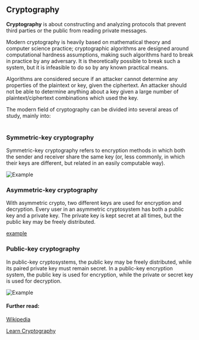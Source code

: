 ## Cryptography
__Cryptography__ is about constructing and analyzing protocols that prevent third parties or the public from reading private messages.

Modern cryptography is heavily based on mathematical theory and computer science practice; cryptographic algorithms are designed around computational hardness assumptions, making such algorithms hard to break in practice by any adversary. It is theoretically possible to break such a system, but it is infeasible to do so by any known practical means.

Algorithms are considered secure if an attacker cannot determine any properties of the plaintext or key, given the ciphertext. An attacker should not be able to determine anything about a key given a large number of plaintext/ciphertext combinations which used the key.

The modern field of cryptography can be divided into several areas of study, mainly into:
<br>
<br>
### Symmetric-key cryptography
Symmetric-key cryptography refers to encryption methods in which both the sender and receiver share the same key (or, less commonly, in which their keys are different, but related in an easily computable way).

![Example](https://upload.wikimedia.org/wikipedia/commons/2/27/Symmetric_key_encryption.svg)

### Asymmetric-key cryptography
With asymmetric crypto, two different keys are used for encryption and decryption. Every user in an asymmetric cryptosystem has both a public key and a private key. The private key is kept secret at all times, but the public key may be freely distributed.

[example](https://cheapsslsecurity.com/blog/wp-content/uploads/2018/01/asymmetric-encryption.png)

### Public-key cryptography
In public-key cryptosystems, the public key may be freely distributed, while its paired private key must remain secret. In a public-key encryption system, the public key is used for encryption, while the private or secret key is used for decryption.

![Example](https://upload.wikimedia.org/wikipedia/commons/f/f9/Public_key_encryption.svg)

#### Further read:
[Wikipedia](https://en.wikipedia.org/wiki/Cryptography)

[Learn Cryptography](https://learncryptography.com/)

